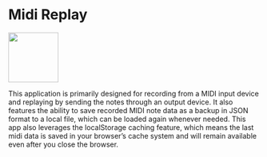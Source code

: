 # Midi Replay

<img src="https://almoce.github.io/midireplay/midi.svg" width="100">

This application is primarily designed for recording from a MIDI input device and replaying by sending the notes through an output device. It also features the ability to save recorded MIDI note data as a backup in JSON format to a local file, which can be loaded again whenever needed. This app also leverages the localStorage caching feature, which means the last midi data is saved in your browser’s cache system and will remain available even after you close the browser.
